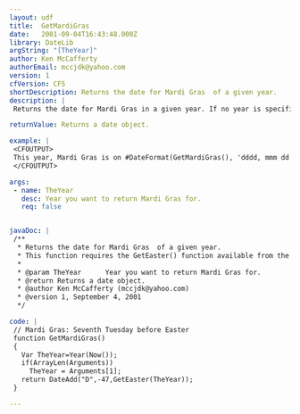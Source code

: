 ```yaml
---
layout: udf
title:  GetMardiGras
date:   2001-09-04T16:43:48.000Z
library: DateLib
argString: "[TheYear]"
author: Ken McCafferty
authorEmail: mccjdk@yahoo.com
version: 1
cfVersion: CF5
shortDescription: Returns the date for Mardi Gras  of a given year.
description: |
 Returns the date for Mardi Gras in a given year. If no year is specified, defaults to current year.

returnValue: Returns a date object.

example: |
 <CFOUTPUT>
 This year, Mardi Gras is on #DateFormat(GetMardiGras(), 'dddd, mmm dd')#.
 </CFOUTPUT>

args:
 - name: TheYear
   desc: Year you want to return Mardi Gras for.
   req: false


javaDoc: |
 /**
  * Returns the date for Mardi Gras  of a given year.
  * This function requires the GetEaster() function available from the DateLib library.
  * 
  * @param TheYear      Year you want to return Mardi Gras for. 
  * @return Returns a date object. 
  * @author Ken McCafferty (mccjdk@yahoo.com) 
  * @version 1, September 4, 2001 
  */

code: |
 // Mardi Gras: Seventh Tuesday before Easter
 function GetMardiGras() 
 {
   Var TheYear=Year(Now());
   if(ArrayLen(Arguments)) 
     TheYear = Arguments[1];
   return DateAdd("D",-47,GetEaster(TheYear));
 }

---
```


